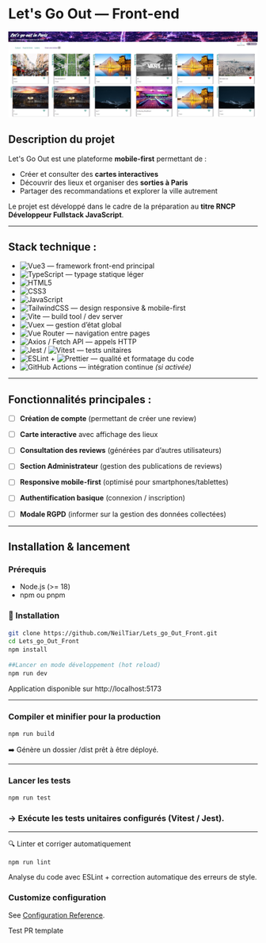 #  Let's Go Out — Front-end

![Aperçu de l'application](/public/screenshot_readme/Capture%20d’écran%202025-09-19%20191249.jpg)

##  Description du projet
Let's Go Out  est une plateforme **mobile-first** permettant de :  
- Créer et consulter des **cartes interactives**  
- Découvrir des lieux et organiser des **sorties à Paris**  
- Partager des recommandations et explorer la ville autrement  

Le projet est développé dans le cadre de la préparation au **titre RNCP Développeur Fullstack JavaScript**.  

---

##  Stack technique :

- ![Vue3](https://img.shields.io/badge/Vue.js-3-42b883?logo=vue.js&logoColor=white) — framework front-end principal  
- ![TypeScript](https://img.shields.io/badge/TypeScript-partiel-3178c6?logo=typescript&logoColor=white) — typage statique léger  
- ![HTML5](https://img.shields.io/badge/HTML5-ef652a?logo=html5&logoColor=white)  
- ![CSS3](https://img.shields.io/badge/CSS3-264de4?logo=css3&logoColor=white)  
- ![JavaScript](https://img.shields.io/badge/JavaScript-ES6+-f7df1e?logo=javascript&logoColor=black)  
- ![TailwindCSS](https://img.shields.io/badge/TailwindCSS-38bdf8?logo=tailwindcss&logoColor=white) — design responsive & mobile-first  
- ![Vite](https://img.shields.io/badge/Vite-646cff?logo=vite&logoColor=white) — build tool / dev server  
- ![Vuex](https://img.shields.io/badge/Vuex-4-35495e?logo=vue.js&logoColor=white) — gestion d’état global  
- ![Vue Router](https://img.shields.io/badge/Vue_Router-4-ff5252?logo=vue.js&logoColor=white) — navigation entre pages  
- ![Axios](https://img.shields.io/badge/Axios-671ddf?logo=axios&logoColor=white) / Fetch API — appels HTTP  
- ![Jest](https://img.shields.io/badge/Jest-25c2a0?logo=jest&logoColor=white) / ![Vitest](https://img.shields.io/badge/Vitest-6e9f18?logo=vitest&logoColor=white) — tests unitaires  
- ![ESLint](https://img.shields.io/badge/ESLint-4b32c3?logo=eslint&logoColor=white) + ![Prettier](https://img.shields.io/badge/Prettier-ff69b4?logo=prettier&logoColor=white) — qualité et formatage du code  
- ![GitHub Actions](https://img.shields.io/badge/GitHub_Actions-CI%2FCD-2088ff?logo=githubactions&logoColor=white) — intégration continue *(si activée)*  

---

##  Fonctionnalités principales :

- [ ] **Création de compte** (permettant de créer une review)  
- [ ] **Carte interactive** avec affichage des lieux  
- [ ] **Consultation des reviews** (générées par d’autres utilisateurs)  
- [ ] **Section Administrateur** (gestion des publications de reviews)  
- [ ] **Responsive mobile-first** (optimisé pour smartphones/tablettes)  
- [ ] **Authentification basique** (connexion / inscription)  
- [ ] **Modale RGPD** (informer sur la gestion des données collectées)  




---

##  Installation & lancement

### Prérequis
- Node.js (>= 18)  
- npm ou pnpm  

### 🚀 Installation

```bash
git clone https://github.com/NeilTiar/Lets_go_Out_Front.git
cd Lets_go_Out_Front
npm install
```

```bash
##Lancer en mode développement (hot reload)
npm run dev
```

 Application disponible sur http://localhost:5173

 ---


### Compiler et minifier pour la production
```bash
npm run build
```

➡️ Génère un dossier /dist prêt à être déployé.


---

###  Lancer les tests
```bash
npm run test
```
 ### -> Exécute les tests unitaires configurés (Vitest / Jest).
---

🔍 Linter et corriger automatiquement
```bash
npm run lint
```

 Analyse du code avec ESLint + correction automatique des erreurs de style.



### Customize configuration
See [Configuration Reference](https://cli.vuejs.org/config/).

T e s t   P R   t e m p l a t e 
 
 